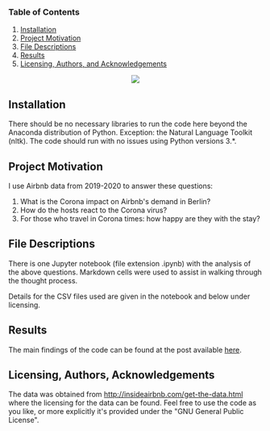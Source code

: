 
### Table of Contents

1. [Installation](#installation)
2. [Project Motivation](#motivation)
3. [File Descriptions](#files)
4. [Results](#results)
5. [Licensing, Authors, and Acknowledgements](#licensing)

<div align="center">
  <img src="https://github.com/dabln/CoronaAndAirbnb/blob/master/img/CoronaAndAirbnb.png?raw=true"><br>
</div>

## Installation <a name="installation"></a>

There should be no necessary libraries to run the code here beyond the Anaconda distribution of Python. Exception: the Natural Language Toolkit (nltk).  The code should run with no issues using Python versions 3.*.

## Project Motivation<a name="motivation"></a>

I use Airbnb data from 2019-2020 to answer these questions:

1. What is the Corona impact on Airbnb's demand in Berlin?
2. How do the hosts react to the Corona virus?
3. For those who travel in Corona times: how happy are they with the stay?


## File Descriptions <a name="files"></a>

There is one Jupyter notebook (file extension .ipynb) with the analysis of the above questions. Markdown cells were used to assist in walking through the thought process.  

Details for the CSV files used are given in the notebook and below under licensing.

## Results<a name="results"></a>

The main findings of the code can be found at the post available [here](https://janhenner.medium.com/this-is-how-corona-affects-airbnb-in-berlin-f8ceb40c711b).

## Licensing, Authors, Acknowledgements<a name="licensing"></a>

The data was obtained from http://insideairbnb.com/get-the-data.html where the licensing for the data can be found. Feel free to use the code as you like, or more explicitly it's provided under the "GNU General Public License".

